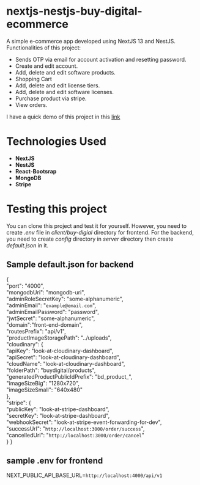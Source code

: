 # nextjs-nestjs-buy-digital-ecommerce
A simple e-commerce app developed using NextJS 13 and NestJS. Functionalities of this
project:

* Sends OTP via email for account activation and resetting password.
* Create and edit account.
* Add, delete and edit software products.
* Shopping Cart
* Add, delete and edit license tiers.
* Add, delete and edit software licenses.
* Purchase product via stripe.
* View orders.

I have a quick demo of this project in this [link](https://youtu.be/3UOMZMOupIw)

# Technologies Used
* **NextJS**
* **NestJS**
* **React-Bootsrap**
* **MongoDB**
* **Stripe**

# Testing this project
You can clone this project and test it for yourself. However, you need to create *.env* file in *client/buy-digial* directory for frontend. For the backend, you need to create *config*
directory in *server* directory then create *default.json* in it.

## Sample default.json for backend

{  
  "port": "4000",  
  "mongodbUri": "mongodb-uri",  
  "adminRoleSecretKey": "some-alphanumeric",  
  "adminEmail": "`example@email.com`",  
  "adminEmailPassword": "password",  
  "jwtSecret": "some-alphanumeric",  
  "domain":"front-end-domain",  
  "routesPrefix": "api/v1",  
  "productImageStoragePath": "../uploads",  
  "cloudinary": {  
    "apiKey": "look-at-cloudinary-dashboard",  
    "apiSecret": "look-at-cloudinary-dashboard",  
    "cloudName": "look-at-cloudinary-dashboard",  
    "folderPath": "buydigital/products",  
    "generatedProductPublicIdPrefix": "bd_product_",  
    "imageSizeBig": "1280x720",  
    "imageSizeSmall": "640x480"  
  },  
  "stripe": {  
    "publicKey": "look-at-stripe-dashboard",  
    "secretKey": "look-at-stripe-dashboard",  
    "webhookSecret": "look-at-stripe-event-forwarding-for-dev",  
    "successUrl": "`http://localhost:3000/order/success`",  
    "cancelledUrl": "`http://localhost:3000/order/cancel`"  
  }
}

## sample .env for frontend

NEXT_PUBLIC_API_BASE_URL=`http://localhost:4000/api/v1`
